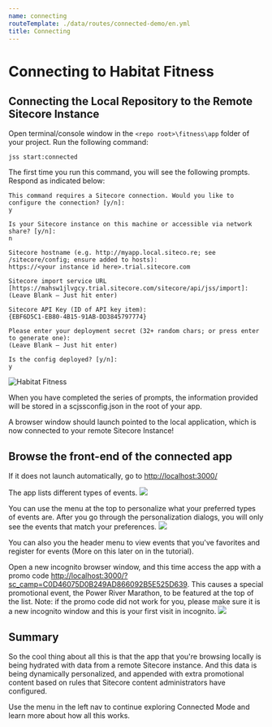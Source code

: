 ```yaml
---
name: connecting
routeTemplate: ./data/routes/connected-demo/en.yml
title: Connecting
---
```


# Connecting to Habitat Fitness

## Connecting the Local Repository to the Remote Sitecore Instance
Open terminal/console window in the `<repo root>\fitness\app` folder of your project. Run the following command:

```text
jss start:connected
```

The first time you run this command, you will see the following prompts. Respond as indicated below:

```text
This command requires a Sitecore connection. Would you like to configure the connection? [y/n]: 
y

Is your Sitecore instance on this machine or accessible via network share? [y/n]: 
n

Sitecore hostname (e.g. http://myapp.local.siteco.re; see /sitecore/config; ensure added to hosts): 
https://<your instance id here>.trial.sitecore.com 

Sitecore import service URL [https://mahsw1jlvgcy.trial.sitecore.com/sitecore/api/jss/import]:
(Leave Blank – Just hit enter)

Sitecore API Key (ID of API key item):
{EBF6D5C1-EB80-4B15-91AB-DD3845797774}

Please enter your deployment secret (32+ random chars; or press enter to generate one):
(Leave Blank – Just hit enter)

Is the config deployed? [y/n]: 
y
```

  <div class="row">
    <div class="col-md-6"> 
      <p>
      <img src="/assets/img/ConnectingToFitness.jpg" alt="Habitat Fitness"></p>
    </div>
    <div class="col-md-6"> 
      <p>When you have completed the series of prompts, the information provided will be stored in a scjssconfig.json in the root of your app. </p>
      <p>A browser window should launch pointed to the local application, which is now connected to your remote Sitecore Instance!</p>
    </div>
  </div>

## Browse the front-end of the connected app 
If it does not launch automatically, go to [http://localhost:3000/](http://localhost:3000/)

The app lists different types of events.
![](/assets/img/connecting1.png)

You can use the menu at the top to personalize what your preferred types of events are. After you go through the personalization dialogs, you will only see the events that match your preferences.
![](/assets/img/connecting2.png)

You can also you the header menu to view events that you've favorites and register for events (More on this later on in the tutorial).

Open a new incognito browser window, and this time access the app with a promo code [http://localhost:3000/?sc_camp=C0D46075D0B249AD866092B5E525D639](http://localhost:3000/?sc_camp=C0D46075D0B249AD866092B5E525D639).
This causes a special promotional event, the Power River Marathon, to be featured at the top of the list. Note: if the promo code did not work for you, please make sure it is a new incognito window and this is your first visit in incognito.
![](/assets/img/connecting3.png)

## Summary
So the cool thing about all this is that the app that you're browsing locally is being hydrated with data from a remote Sitecore instance. And this data is being dynamically personalized, and appended with extra promotional content based on rules that Sitecore content administrators have configured.

Use the menu in the left nav to continue exploring Connected Mode and learn more about how all this works.